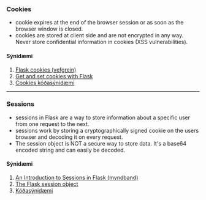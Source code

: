 ### Cookies

* cookie expires at the end of the browser session or as soon as the browser window is closed. 
* cookies are stored at client side and are not encrypted in any way. Never store confidential information in cookies (XSS vulnerabilities).

#### Sýnidæmi

1. [Flask cookies (vefgrein)](https://pythonise.com/series/learning-flask/flask-cookies)
1. [Get and set cookies with Flask](https://pythonbasics.org/flask-cookies/)
1. [Cookies kóðasýnidæmi](https://github.com/vefthroun/Namsefni/tree/main/5-Cookies%26Sessions/Cookies)

---

### Sessions
- sessions in Flask are a way to store information about a specific user from one request to the next.
- sessions work by storing a cryptographically signed cookie on the users browser and decoding it on every request.
- The session object is NOT a secure way to store data. It's a base64 encoded string and can easily be decoded.

#### Sýnidæmi

1. [An Introduction to Sessions in Flask (myndband)](https://www.youtube.com/watch?v=T1ZVyY1LWOg)
1. [The Flask session object](https://pythonise.com/series/learning-flask/flask-session-object)
1. [Kóðasýnidæmi](https://github.com/vefthroun/Namsefni/tree/main/5-Cookies%26Sessions/Sessions)

